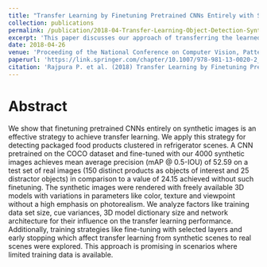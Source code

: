 ```yaml
---
title: "Transfer Learning by Finetuning Pretrained CNNs Entirely with Synthetic Images"
collection: publications
permalink: /publication/2018-04-Transfer-Learning-Object-Detection-Synthetic-Images
excerpt: 'This paper discusses our approach of transferring the learned object detection features trained entirely on Synthetic Images and tested on Real Images, which show significant performance improvements, along with easily generatable huge data for Deep Neural Networks.'
date: 2018-04-26
venue: 'Proceeding of the National Conference on Computer Vision, Pattern Recognition, Image Processing, and Graphics NCVPRIPG 2017 in CCIS, vol 841 Series of Springer, Singapore'
paperurl: 'https://link.springer.com/chapter/10.1007/978-981-13-0020-2_45'
citation: 'Rajpura P. et al. (2018) Transfer Learning by Finetuning Pretrained CNNs Entirely with Synthetic Images. In: Rameshan R., Arora C., Dutta Roy S. (eds) Computer Vision, Pattern Recognition, Image Processing, and Graphics. NCVPRIPG 2017. Communications in Computer and Information Science, vol 841. Springer, Singapore'
---
```


# Abstract

We show that finetuning pretrained CNNs entirely on synthetic images is an effective strategy to achieve transfer learning. We apply this strategy for detecting packaged food products clustered in refrigerator scenes. A CNN pretrained on the COCO dataset and fine-tuned with our 4000 synthetic images achieves mean average precision (mAP @ 0.5-IOU) of 52.59 on a test set of real images (150 distinct products as objects of interest and 25 distractor objects) in comparison to a value of 24.15 achieved without such finetuning. The synthetic images were rendered with freely available 3D models with variations in parameters like color, texture and viewpoint without a high emphasis on photorealism. We analyze factors like training data set size, cue variances, 3D model dictionary size and network architecture for their influence on the transfer learning performance. Additionally, training strategies like fine-tuning with selected layers and early stopping which affect transfer learning from synthetic scenes to real scenes were explored. This approach is promising in scenarios where limited training data is available.
